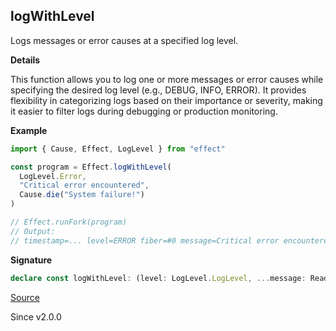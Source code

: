 ## logWithLevel

Logs messages or error causes at a specified log level.

**Details**

This function allows you to log one or more messages or error causes while
specifying the desired log level (e.g., DEBUG, INFO, ERROR). It provides
flexibility in categorizing logs based on their importance or severity,
making it easier to filter logs during debugging or production monitoring.

**Example**

```ts
import { Cause, Effect, LogLevel } from "effect"

const program = Effect.logWithLevel(
  LogLevel.Error,
  "Critical error encountered",
  Cause.die("System failure!")
)

// Effect.runFork(program)
// Output:
// timestamp=... level=ERROR fiber=#0 message=Critical error encountered cause="Error: System failure!"
```

**Signature**

```ts
declare const logWithLevel: (level: LogLevel.LogLevel, ...message: ReadonlyArray<any>) => Effect<void>
```

[Source](https://github.com/Effect-TS/effect/tree/main/packages/effect/src/Effect.ts#L10687)

Since v2.0.0